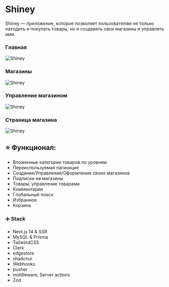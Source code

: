 # Shiney

Shiney — приложение, которое позволяет пользователям не только находить и покупать товары, но и создавать свои магазины и управлять ими.

### Главная

![Shiney](https://i.ibb.co/QMfY8mf/image.png)

### Магазины

![Shiney](https://i.ibb.co/cv4BXGT/shiney2.png)

### Управление магазином

![Shiney](https://i.ibb.co/MpvxPRk/adm.png)

### Страница магазина

![Shiney](https://i.ibb.co/yWJxCrd/asd.png)

## ⭐ Функционал:

- Вложенные категории товаров по уровням
- Переиспользуемая пагинация
- Создание/Управление/Оформление своих магазинов
- Подписки на магазины
- Товары, управление товарами
- Комментарии
- Глобальный поиск
- Избранное
- Корзина

### ✈️ Stack

- Next.js 14 & SSR
- MySQL & Prisma
- TailwindCSS
- Clerk
- edgestore
- shadcnui
- Webhooks
- pusher
- middleware, Server actions
- Zod
